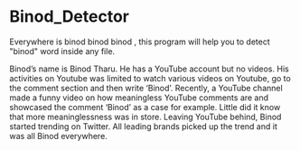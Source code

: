 # Binod_Detector
Everywhere is binod binod binod , this program will help you to detect "binod" word inside any file.


Binod’s name is Binod Tharu. He has a YouTube account but no videos. His activities on Youtube was limited to watch various videos on Youtube, go to the comment section and then write ‘Binod’. Recently, a YouTube channel made a funny video on how meaningless YouTube comments are and showcased the comment ‘Binod’ as a case for example. Little did it know that more meaninglessness was in store. Leaving YouTube behind, Binod started trending on Twitter. All leading brands picked up the trend and it was all Binod everywhere.
